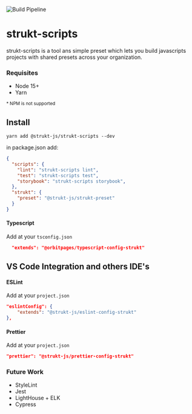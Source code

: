 ![Build Pipeline](https://github.com/strukt-js/strukt-scripts/workflows/Build,%20Lint,%20Test/badge.svg?branch=main)

# strukt-scripts

strukt-scripts is a tool ans simple preset which lets you build javascripts projects with shared presets across your organization.

### Requisites 
 - Node 15+ 
 - Yarn 

<sub> * NPM is not supported </sub>
 
## Install

```shell
yarn add @strukt-js/strukt-scripts --dev
```

in package.json add:

```json
{
  "scripts": {
    "lint": "strukt-scripts lint",
    "test": "strukt-scripts test",
    "storybook": "strukt-scripts storybook",
  },
  "strukt": {
    "preset": "@strukt-js/strukt-preset"
  }
}
```

#### Typescript
Add at your `tsconfig.json`
```json
  "extends": "@orbitpages/typescript-config-strukt"
```

## VS Code Integration and others IDE's

#### ESLint
Add at your `project.json`
```json
"eslintConfig": {
    "extends": "@strukt-js/eslint-config-strukt"
},
```

#### Prettier
Add at your `project.json`
```json
"prettier": "@strukt-js/prettier-config-strukt"
```

### Future Work
* StyleLint
* Jest
* LightHouse + ELK
* Cypress

